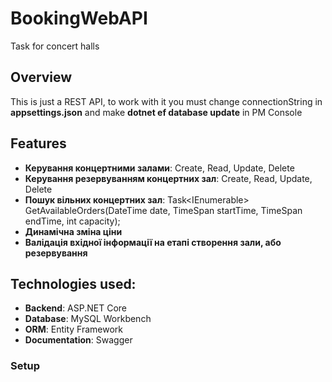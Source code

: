 # BookingWebAPI
 Task for concert halls
## Overview
This is just a REST API, to work with it you must change connectionString in **appsettings.json** and make **dotnet ef database update** in PM Console

## Features
- **Керування концертними залами**: Create, Read, Update, Delete
- **Керування резервуванням концертних зал**: Create, Read, Update, Delete
- **Пошук вільних концертних зал**: Task<IEnumerable<ConcertHall>> GetAvailableOrders(DateTime date, TimeSpan startTime, TimeSpan endTime, int capacity);
- **Динамічна зміна ціни**
- **Валідація вхідної інформації на етапі створення зали, або резервування**

## Technologies used:
- **Backend**: ASP.NET Core
- **Database**: MySQL Workbench
- **ORM**: Entity Framework
- **Documentation**: Swagger

### Setup
